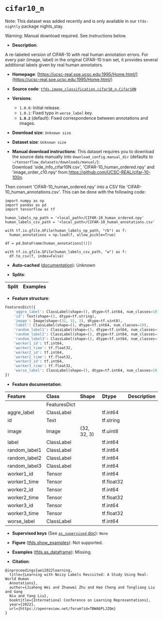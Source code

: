 <div itemscope itemtype="http://schema.org/Dataset">
  <div itemscope itemprop="includedInDataCatalog" itemtype="http://schema.org/DataCatalog">
    <meta itemprop="name" content="TensorFlow Datasets" />
  </div>
  <meta itemprop="name" content="cifar10_n" />
  <meta itemprop="description" content="A re-labeled version of CIFAR-10 with real human annotation errors. For every &#10;pair (image, label) in the original CIFAR-10 train set, it provides several &#10;additional labels given by real human annotators.&#10;&#10;To use this dataset:&#10;&#10;```python&#10;import tensorflow_datasets as tfds&#10;&#10;ds = tfds.load(&#x27;cifar10_n&#x27;, split=&#x27;train&#x27;)&#10;for ex in ds.take(4):&#10;  print(ex)&#10;```&#10;&#10;See [the guide](https://www.tensorflow.org/datasets/overview) for more&#10;informations on [tensorflow_datasets](https://www.tensorflow.org/datasets).&#10;&#10;" />
  <meta itemprop="url" content="https://www.tensorflow.org/datasets/catalog/cifar10_n" />
  <meta itemprop="sameAs" content="https://ucsc-real.soe.ucsc.edu:1995/Home.html/" />
  <meta itemprop="citation" content="@inproceedings{wei2022learning,&#10;  title={Learning with Noisy Labels Revisited: A Study Using Real-World Human &#10;  Annotations},&#10;  author={Jiaheng Wei and Zhaowei Zhu and Hao Cheng and Tongliang Liu and Gang &#10;  Niu and Yang Liu},&#10;  booktitle={International Conference on Learning Representations},&#10;  year={2022},&#10;  url={https://openreview.net/forum?id=TBWA6PLJZQm}&#10;}" />
</div>

# `cifar10_n`


Note: This dataset was added recently and is only available in our
`tfds-nightly` package
<span class="material-icons" title="Available only in the tfds-nightly package">nights_stay</span>.

Warning: Manual download required. See instructions below.

*   **Description**:

A re-labeled version of CIFAR-10 with real human annotation errors. For every
pair (image, label) in the original CIFAR-10 train set, it provides several
additional labels given by real human annotators.

*   **Homepage**:
    [https://ucsc-real.soe.ucsc.edu:1995/Home.html/](https://ucsc-real.soe.ucsc.edu:1995/Home.html/)

*   **Source code**:
    [`tfds.image_classification.cifar10_n.Cifar10N`](https://github.com/tensorflow/datasets/tree/master/tensorflow_datasets/image_classification/cifar10_n/cifar10_n.py)

*   **Versions**:

    *   `1.0.0`: Initial release.
    *   `1.0.1`: Fixed typo in `worse_label` key.
    *   **`1.0.2`** (default): Fixed correspondence between annotations and
        images.

*   **Download size**: `Unknown size`

*   **Dataset size**: `Unknown size`

*   **Manual download instructions**: This dataset requires you to
    download the source data manually into `download_config.manual_dir`
    (defaults to `~/tensorflow_datasets/downloads/manual/`):<br/>
    Download 'side_info_cifar10N.csv', 'CIFAR-10_human_ordered.npy' and
    'image_order_c10.npy' from https://github.com/UCSC-REAL/cifar-10-100n.

Then convert 'CIFAR-10_human_ordered.npy' into a CSV file
'CIFAR-10_human_annotations.csv'. This can be done with the following code:

```
import numpy as np
import pandas as pd
import tensorflow as tf

human_labels_np_path = '<local_path>/CIFAR-10_human_ordered.npy'
human_labels_csv_path = '<local_path>/CIFAR-10_human_annotations.csv'

with tf.io.gfile.GFile(human_labels_np_path, "rb") as f:
  human_annotations = np.load(f, allow_pickle=True)

df = pd.DataFrame(human_annotations[()])

with tf.io.gfile.GFile(human_labels_csv_path, "w") as f:
  df.to_csv(f, index=False)
```

*   **Auto-cached**
    ([documentation](https://www.tensorflow.org/datasets/performances#auto-caching)):
    Unknown

*   **Splits**:

Split | Examples
:---- | -------:

*   **Feature structure**:

```python
FeaturesDict({
    'aggre_label': ClassLabel(shape=(), dtype=tf.int64, num_classes=10),
    'id': Text(shape=(), dtype=tf.string),
    'image': Image(shape=(32, 32, 3), dtype=tf.uint8),
    'label': ClassLabel(shape=(), dtype=tf.int64, num_classes=10),
    'random_label1': ClassLabel(shape=(), dtype=tf.int64, num_classes=10),
    'random_label2': ClassLabel(shape=(), dtype=tf.int64, num_classes=10),
    'random_label3': ClassLabel(shape=(), dtype=tf.int64, num_classes=10),
    'worker1_id': tf.int64,
    'worker1_time': tf.float32,
    'worker2_id': tf.int64,
    'worker2_time': tf.float32,
    'worker3_id': tf.int64,
    'worker3_time': tf.float32,
    'worse_label': ClassLabel(shape=(), dtype=tf.int64, num_classes=10),
})
```

*   **Feature documentation**:

Feature       | Class        | Shape       | Dtype      | Description
:------------ | :----------- | :---------- | :--------- | :----------
              | FeaturesDict |             |            |
aggre_label   | ClassLabel   |             | tf.int64   |
id            | Text         |             | tf.string  |
image         | Image        | (32, 32, 3) | tf.uint8   |
label         | ClassLabel   |             | tf.int64   |
random_label1 | ClassLabel   |             | tf.int64   |
random_label2 | ClassLabel   |             | tf.int64   |
random_label3 | ClassLabel   |             | tf.int64   |
worker1_id    | Tensor       |             | tf.int64   |
worker1_time  | Tensor       |             | tf.float32 |
worker2_id    | Tensor       |             | tf.int64   |
worker2_time  | Tensor       |             | tf.float32 |
worker3_id    | Tensor       |             | tf.int64   |
worker3_time  | Tensor       |             | tf.float32 |
worse_label   | ClassLabel   |             | tf.int64   |

*   **Supervised keys** (See
    [`as_supervised` doc](https://www.tensorflow.org/datasets/api_docs/python/tfds/load#args)):
    `None`

*   **Figure**
    ([tfds.show_examples](https://www.tensorflow.org/datasets/api_docs/python/tfds/visualization/show_examples)):
    Not supported.

*   **Examples**
    ([tfds.as_dataframe](https://www.tensorflow.org/datasets/api_docs/python/tfds/as_dataframe)):
    Missing.

*   **Citation**:

```
@inproceedings{wei2022learning,
  title={Learning with Noisy Labels Revisited: A Study Using Real-World Human
  Annotations},
  author={Jiaheng Wei and Zhaowei Zhu and Hao Cheng and Tongliang Liu and Gang
  Niu and Yang Liu},
  booktitle={International Conference on Learning Representations},
  year={2022},
  url={https://openreview.net/forum?id=TBWA6PLJZQm}
}
```

